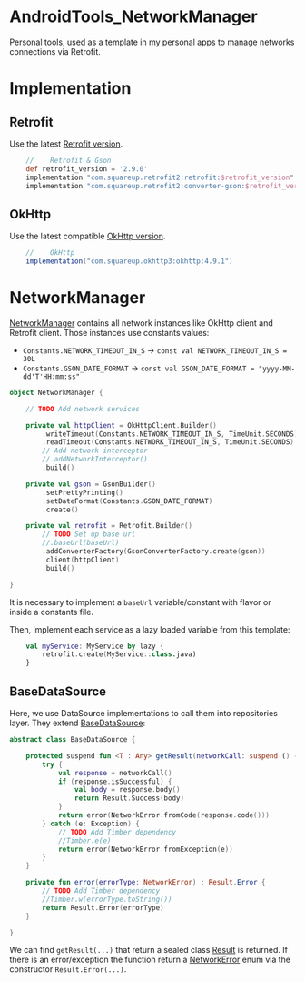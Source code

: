 # AndroidTools_NetworkManager
Personal tools, used as a template in my personal apps to manage networks connections via Retrofit.

# Implementation

## Retrofit
Use the latest [Retrofit version](https://github.com/square/retrofit#download).
``` gradle
    //    Retrofit & Gson
    def retrofit_version = '2.9.0'
    implementation "com.squareup.retrofit2:retrofit:$retrofit_version"
    implementation "com.squareup.retrofit2:converter-gson:$retrofit_version"
```

## OkHttp
Use the latest compatible [OkHttp version](https://github.com/square/okhttp#releases).
``` gradle
    //    OkHttp
    implementation("com.squareup.okhttp3:okhttp:4.9.1")
```

# NetworkManager
[NetworkManager](app/src/main/java/com/bendev/networkmanager/data/network/NetworkManager.kt) contains all network instances like OkHttp client and Retrofit client.
Those instances use constants values:
* `Constants.NETWORK_TIMEOUT_IN_S` -> `const val NETWORK_TIMEOUT_IN_S = 30L` 
* `Constants.GSON_DATE_FORMAT` -> `const val GSON_DATE_FORMAT = "yyyy-MM-dd'T'HH:mm:ss"`

``` kotlin
object NetworkManager {

    // TODO Add network services

    private val httpClient = OkHttpClient.Builder()
        .writeTimeout(Constants.NETWORK_TIMEOUT_IN_S, TimeUnit.SECONDS)
        .readTimeout(Constants.NETWORK_TIMEOUT_IN_S, TimeUnit.SECONDS)
        // Add network interceptor
        //.addNetworkInterceptor()
        .build()

    private val gson = GsonBuilder()
        .setPrettyPrinting()
        .setDateFormat(Constants.GSON_DATE_FORMAT)
        .create()

    private val retrofit = Retrofit.Builder()
        // TODO Set up base url
        //.baseUrl(baseUrl)
        .addConverterFactory(GsonConverterFactory.create(gson))
        .client(httpClient)
        .build()

}
```

It is necessary to implement a `baseUrl` variable/constant with flavor or inside a constants file.

Then, implement each service as a lazy loaded variable from this template:
``` kotlin
    val myService: MyService by lazy {
        retrofit.create(MyService::class.java)
    }
```

## BaseDataSource
Here, we use DataSource implementations to call them into repositories layer. They extend [BaseDataSource](app/src/main/java/com/bendev/networkmanager/data/network/services/BaseDataSource.kt):
``` kotlin
abstract class BaseDataSource {

    protected suspend fun <T : Any> getResult(networkCall: suspend () -> Response<T>): Result<T> {
        try {
            val response = networkCall()
            if (response.isSuccessful) {
                val body = response.body()
                return Result.Success(body)
            }
            return error(NetworkError.fromCode(response.code()))
        } catch (e: Exception) {
            // TODO Add Timber dependency
            //Timber.e(e)
            return error(NetworkError.fromException(e))
        }
    }

    private fun error(errorType: NetworkError) : Result.Error {
        // TODO Add Timber dependency
        //Timber.w(errorType.toString())
        return Result.Error(errorType)
    }

}
```

We can find `getResult(...)` that return a sealed class [Result<T>](app/src/main/java/com/bendev/networkmanager/data/network/result/Result.kt) is returned. If there is an error/exception the function return a [NetworkError](app/src/main/java/com/bendev/networkmanager/data/network/result/NetworkError.kt) enum via the constructor `Result.Error(...)`. 
